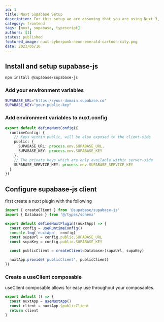 ```yaml
---
id: 1
title: Nuxt Supabase Setup
description: For this setup we are assuming that you are using Nuxt 3, Typescript and supabase-js.
category: frontend
tags: [nuxt, supabase, typescript]
authors: [1]
status: published
featured_image: nuxt-cyberpunk-neon-emerald-cartoon-city.png
date: 2023/05/16
---
```


## Install and setup supabase-js

```bash
npm install @supabase/supabase-js
```

### Add your environment variables

```bash
SUPABASE_URL="https://your-domain.supabase.co"
SUPABASE_KEY="your-public-key"
```

### Add environment variables to nuxt.config

```ts
export default defineNuxtConfig({
  runtimeConfig: {
    // Keys within public, will be also exposed to the client-side
    public: {
      SUPABASE_URL: process.env.SUPABASE_URL,
      SUPABASE_KEY: process.env.SUPABASE_KEY
    },
    // The private keys which are only available within server-side
    SUPABASE_SERVICE_KEY: process.env.SUPABASE_SERVICE_KEY
  }
})
```

## Configure supabase-js client

first create a nuxt plugin with the following

```ts
import { createClient } from '@supabase/supabase-js'
import { Database } from '@/types/schema'

export default defineNuxtPlugin((nuxtApp) => {
  const config = useRuntimeConfig()
  console.log('nuxtApp', config)
  const supaUrl = config.public.SUPABASE_URL
  const supaKey = config.public.SUPABASE_KEY

  const publicClient = createClient<Database>(supaUrl, supaKey)

  nuxtApp.provide('publicClient', publicClient)
})
```

### Create a useClient composable

useClient composable allows for easy use throughout your composables.

```ts
export default () => {
  const nuxtApp = useNuxtApp()
  const client = nuxtApp.$publicClient
  return client
}
```
